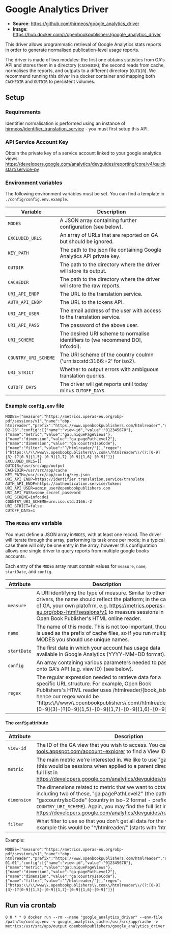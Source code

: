 # Google Analytics Driver
- **Source**: https://github.com/hirmeos/google_analytics_driver
- **Image**: https://hub.docker.com/r/openbookpublishers/google_analytics_driver

This driver allows programmatic retrieval of Google Analytics stats reports in order to generate normalised publication-level usage reports.

The driver is made of two modules: the first one obtains statistics from GA's API and stores them in a directory (`CACHEDIR`); the second reads from cache, normalises the reports, and outputs to a different directory (`OUTDIR`). We recommend running this driver in a docker container and mapping both `CACHEDIR` and `OUTDIR` to persistent volumes.

## Setup
### Requirements
Identifier normalisation is performed using an instance of [hirmeos/identifier_translation_service][1] - you must first setup this API.

### API Service Account Key
Obtain the private key of a service account linked to your google analytics views: https://developers.google.com/analytics/devguides/reporting/core/v4/quickstart/service-py

### Environment variables
The following environment variables must be set. You can find a template in `./config/config.env.example`.

| Variable                | Description                                                                      |
| ----------------------- | -------------------------------------------------------------------------------- |
| `MODES`                 | A JSON array containing further configuration (see below).                       |
| `EXCLUDED_URLS`         | An array of URLs that are reported on GA but should be ignored.                  |
| `KEY_PATH`              | The path to the json file containing Google Analytics API private key.           |
| `OUTDIR`                | The path to the directory where the driver will store its output.                |
| `CACHEDIR`              | The path to the directory where the driver will store the raw reports.           |
| `URI_API_ENDP`          | The URL to the translation service.                                              |
| `AUTH_API_ENDP`         | The URL to the tokens API.                                                       |
| `URI_API_USER`          | The email address of the user with access to the translation service.            |
| `URI_API_PASS`          | The password of the above user.                                                  |
| `URI_SCHEME`            | The desired URI scheme to normalise identifiers to (we recommend DOI, info:doi). |
| `COUNTRY_URI_SCHEME`    | The URI scheme of the country coulmn ('urn:iso:std:3166:-2' for iso2).           |
| `URI_STRICT`            | Whether to output errors with ambiguous translation queries.                     |
| `CUTOFF_DAYS`           | The driver will get reports until today minus `CUTOFF_DAYS`.                     |


### Example `config.env` file

```
MODES=["measure":"https://metrics.operas-eu.org/obp-pdf/sessions/v1","name":"obp-htmlreader","prefix":"https://www.openbookpublishers.com/htmlreader","startDate":"2014-02-26","config":[{"name":"view-id","value":"012345678"},{"name":"metric","value":"ga:uniquePageViews"},{"name":"dimension","value":"ga:pagePathLevel2"},{"name":"dimension","value":"ga:countryIsoCode"},{"name":"filter","value":"^/htmlreader/"}],"regex":["https:\\/\\/www\\.openbookpublishers\\.com\\/htmlreader\\/(?:[0-9]{3}-)?[0-9]{1,5}-[0-9]{1,7}-[0-9]{1,6}-[0-9]"]}]
EXCLUDED_URLS=[]
OUTDIR=/usr/src/app/output
CACHEDIR=/usr/src/app/cache
KEY_PATH=/usr/src/app/config/key.json
URI_API_ENDP=https://identifier.translation.service/translate
AUTH_API_ENDP=https://authentication.service/tokens
URI_API_USER=admin_user@openbookpublishers.com
URI_API_PASS=some_secret_password
URI_SCHEME=info:doi
COUNTRY_URI_SCHEME=urn:iso:std:3166:-2
URI_STRICT=false
CUTOFF_DAYS=1
```


### The `MODES` env variable
You must define a JSON array in`MODES`, with at least one record. The driver will iterate through the array, performing its task once per mode; in a typical case there will only be one entry in the array, however this configuration allows one single driver to query reports from multiple google books accounts.

Each entry of the `MODES` array must contain values for `measure`, `name`, `startDate`, and `config`.

| Attribute   | Description                                                                                                     |
| ----------- | --------------------------------------------------------------------------------------------------------------- |
| `measure`   | A URI identifying the type of measure. Similar to other drivers, the name should reflect the platform; in the case of GA, your own platofrm, e.g. https://metrics.operas-eu.org/obp-html/sessions/v1 to measure sessions in Open Book Publisher's HTML online reader. |
| `name`      | The name of this mode. This is not too important, though it is used as the prefix of cache files, so if you run multiple MODES you should use unique names. |
| `startDate` | The first date in which your account has usage data available in Google Analytics (YYYY-MM-DD format).                                                      |
| `config`    | An array containing various parameters needed to pass onto GA's API (e.g. view ID) (see below).                                                             |
| `regex`     | The regular expression needed to retrieve data for a specific URL structure. For example, Open Book Publishers's HTML reader uses /htmlreader/{book_isbn} hence our regex would be "https:\\/\\/www\\.openbookpublishers\\.com\\/htmlreader\\/(?:[0-9]{3}-)?[0-9]{1,5}-[0-9]{1,7}-[0-9]{1,6}-[0-9]" |

#### The `config` attribute
| Attribute   | Description                                                                                                                                      |
| ----------- | ------------------------------------------------------------------------------------------------------------------------------------------------ |
| `view-id`   | The ID of the GA view that you wish to access. You can use https://ga-dev-tools.appspot.com/account-explorer to find a View ID.                  |
| `metric`    | The main metric we're interested in. We like to use "ga:uniquePageViews" (this would be sessions when applied to a parent directory). You may find the full list in https://developers.google.com/analytics/devguides/reporting/core/dimsmets |
| `dimension` | The dimensions related to metric that we want to obtain. We recommend including two of these, "ga:pagePathLevel2" (the path) and "ga:countryIsoCode" (country in iso-2 format - prefixed after with `COUNTRY_URI_SCHEME`). Again, you may find the full list in https://developers.google.com/analytics/devguides/reporting/core/dimsmets |
| `filter`    | What filter to use so that you don't get all data for the whole website. In our example this would be "^/htmlreader/" (starts with 'htmlreader') |

Example:
```
MODES=["measure":"https://metrics.operas-eu.org/obp-pdf/sessions/v1","name":"obp-htmlreader","prefix":"https://www.openbookpublishers.com/htmlreader","startDate":"2015-01-01","config":[{"name":"view-id","value":"012345678"},{"name":"metric","value":"ga:uniquePageViews"},{"name":"dimension","value":"ga:pagePathLevel2"},{"name":"dimension","value":"ga:countryIsoCode"},{"name":"filter","value":"^/htmlreader/"}],"regex":["https:\\/\\/www\\.openbookpublishers\\.com\\/htmlreader\\/(?:[0-9]{3}-)?[0-9]{1,5}-[0-9]{1,7}-[0-9]{1,6}-[0-9]"]}]
```

## Run via crontab
```
0 0 * * 0 docker run --rm --name "google_analytics_driver" --env-file /path/to/config.env -v google_analytics_cache:/usr/src/app/cache -v metrics:/usr/src/app/output openbookpublishers/google_analytics_driver
```
[1]: https://github.com/hirmeos/identifier_translation_service "Identifier Translation Service"

